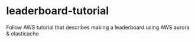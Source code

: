 # leaderboard-tutorial
Follow AWS tutorial that describes making a leaderboard using AWS aurora &amp; elasticache
